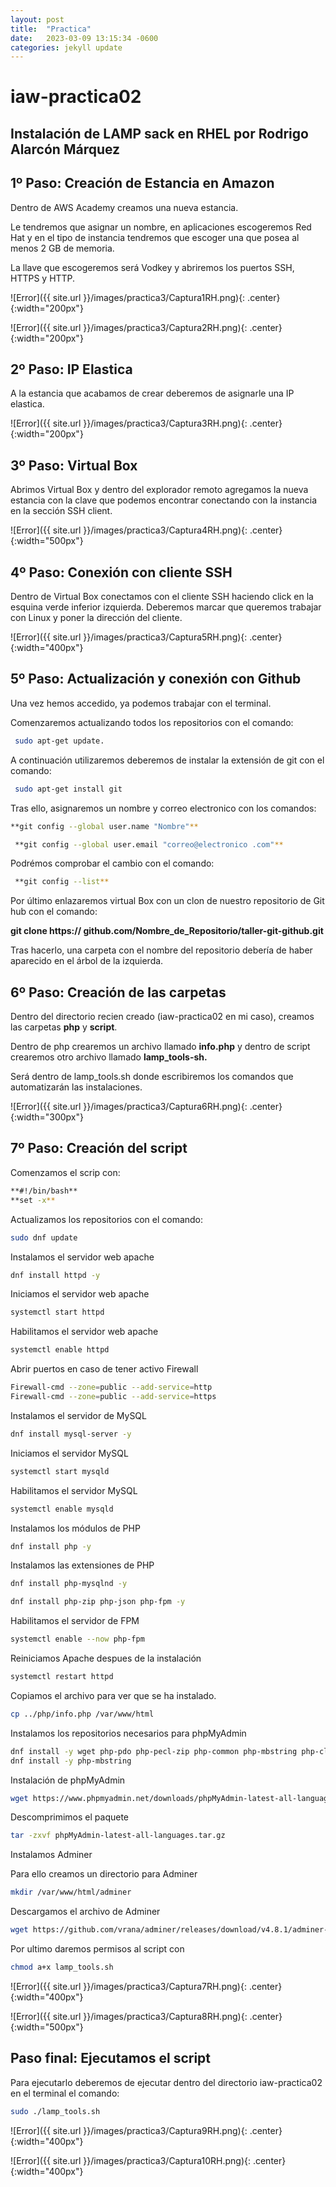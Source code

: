 ```yaml
---
layout: post
title:  "Practica"
date:   2023-03-09 13:15:34 -0600
categories: jekyll update
---
```

# iaw-practica02
## Instalación de LAMP sack en RHEL por Rodrigo Alarcón Márquez


## 1º Paso: Creación de Estancia en Amazon

Dentro de AWS Academy creamos una nueva estancia.

Le tendremos que asignar un nombre, en aplicaciones escogeremos Red Hat y en el tipo de instancia tendremos que escoger una que posea al menos 2 GB de memoria.  

La llave que escogeremos será Vodkey y abriremos los puertos SSH, HTTPS y HTTP.



![Error]({{ site.url }}/images/practica3/Captura1RH.png){: .center}{:width="200px"}

![Error]({{ site.url }}/images/practica3/Captura2RH.png){: .center}{:width="200px"}
## 2º Paso: IP Elastica

A la estancia que acabamos de crear deberemos de asignarle una IP elastica.

![Error]({{ site.url }}/images/practica3/Captura3RH.png){: .center}{:width="200px"}

## 3º Paso: Virtual Box

Abrimos Virtual Box y dentro del explorador remoto agregamos la nueva estancia con la clave que podemos encontrar conectando con la instancia en la sección SSH client.

![Error]({{ site.url }}/images/practica3/Captura4RH.png){: .center}{:width="500px"}

## 4º Paso: Conexión con cliente SSH

Dentro de Virtual Box conectamos con el cliente SSH haciendo click en la esquina verde inferior izquierda. Deberemos marcar que queremos trabajar con Linux y poner la dirección del cliente.

![Error]({{ site.url }}/images/practica3/Captura5RH.png){: .center}{:width="400px"}


## 5º Paso: Actualización y conexión con Github

Una vez hemos accedido, ya podemos trabajar con el terminal.

Comenzaremos actualizando todos los repositorios con el comando:
```bash
 sudo apt-get update.
```

A continuación utilizaremos deberemos de instalar la extensión de git con el comando:  
```bash
 sudo apt-get install git
 ```

Tras ello, asignaremos un nombre y correo electronico con los comandos:  
```bash
**git config --global user.name "Nombre"**

 **git config --global user.email "correo@electronico .com"**
```
Podrémos comprobar el cambio con el comando: 
```bash
 **git config --list**
```
Por último enlazaremos virtual Box con un clon de nuestro repositorio de Git hub con el comando:  

**git clone https:// github.com/Nombre_de_Repositorio/taller-git-github.git**

Tras hacerlo, una carpeta con el nombre del repositorio debería de haber aparecido en el árbol de la izquierda.


## 6º Paso: Creación de las carpetas

Dentro del directorio recien creado (iaw-practica02 en mi caso), creamos las carpetas **php** y **script**.  

Dentro de php crearemos un archivo llamado **info.php** y dentro de script crearemos otro archivo llamado **lamp_tools-sh.**

Será dentro de lamp_tools.sh donde escribiremos los comandos que automatizarán las instalaciones.


![Error]({{ site.url }}/images/practica3/Captura6RH.png){: .center}{:width="300px"}

## 7º Paso: Creación del script

Comenzamos el scrip con:
```bash
**#!/bin/bash**  
**set -x**
```

Actualizamos los repositorios con el comando: 
```bash 
sudo dnf update
```

Instalamos el servidor web apache
```bash
dnf install httpd -y
```
Iniciamos el servidor web apache
```bash
systemctl start httpd
```
Habilitamos el servidor web apache
```bash
systemctl enable httpd
```
Abrir puertos en caso de tener activo Firewall
```bash
Firewall-cmd --zone=public --add-service=http
Firewall-cmd --zone=public --add-service=https
```

Instalamos el servidor de MySQL
```bash
dnf install mysql-server -y
```

Iniciamos el servidor MySQL
```bash
systemctl start mysqld
```
Habilitamos el servidor MySQL
```bash
systemctl enable mysqld
```
Instalamos los módulos de PHP
```bash
dnf install php -y
```
Instalamos las extensiones de PHP
```bash
dnf install php-mysqlnd -y

dnf install php-zip php-json php-fpm -y
```
Habilitamos el servidor de FPM
```bash
systemctl enable --now php-fpm
```
Reiniciamos Apache despues de la instalación
```bash
systemctl restart httpd
```
Copiamos el archivo para ver que se ha instalado.
```bash
cp ../php/info.php /var/www/html
```
Instalamos los repositorios necesarios para phpMyAdmin
```bash
dnf install -y wget php-pdo php-pecl-zip php-common php-mbstring php-cli php-xml tar
dnf install -y php-mbstring 
```
Instalación de phpMyAdmin
```bash
wget https://www.phpmyadmin.net/downloads/phpMyAdmin-latest-all-languages.tar.
```
Descomprimimos el paquete
```bash
tar -zxvf phpMyAdmin-latest-all-languages.tar.gz
```
Instalamos Adminer  

Para ello creamos un directorio para Adminer
```bash
mkdir /var/www/html/adminer
```
Descargamos el archivo de Adminer
```bash
wget https://github.com/vrana/adminer/releases/download/v4.8.1/adminer-4.8.1-mysql.php
```

Por ultimo daremos permisos al script con 
```bash
chmod a+x lamp_tools.sh
```

![Error]({{ site.url }}/images/practica3/Captura7RH.png){: .center}{:width="400px"}

![Error]({{ site.url }}/images/practica3/Captura8RH.png){: .center}{:width="500px"}

## Paso final: Ejecutamos el script

Para ejecutarlo deberemos de  ejecutar dentro del directorio iaw-practica02 en el terminal el comando: 
```bash
sudo ./lamp_tools.sh
```

  
![Error]({{ site.url }}/images/practica3/Captura9RH.png){: .center}{:width="400px"}

![Error]({{ site.url }}/images/practica3/Captura10RH.png){: .center}{:width="400px"}
